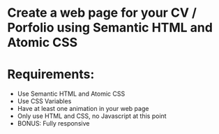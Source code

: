 # Create a web page for your CV / Porfolio using Semantic HTML and Atomic CSS

# Requirements:

- Use Semantic HTML and Atomic CSS
- Use CSS Variables
- Have at least one animation in your web page
- Only use HTML and CSS, no Javascript at this point
- BONUS: Fully responsive
